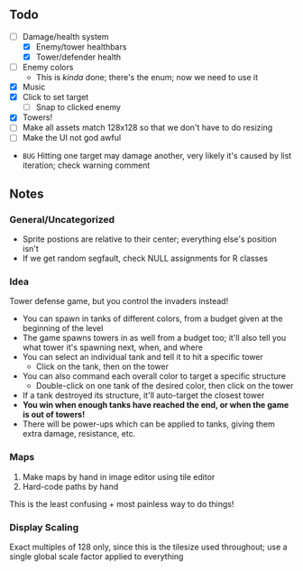 ## Todo

- [ ] Damage/health system
    - [x] Enemy/tower healthbars
    - [x] Tower/defender health
- [ ] Enemy colors
    - This is *kinda* done; there's the enum; now we need to use it
- [x] Music
- [x] Click to set target
    - [ ] Snap to clicked enemy
- [x] Towers!
- [ ] Make all assets match 128x128 so that we don't have to do resizing
- [ ] Make the UI not god awful
- `BUG` Hitting one target may damage another, very likely it's caused by list iteration; check warning comment

## Notes

### General/Uncategorized
- Sprite postions are relative to their center; everything else's position isn't
- If we get random segfault, check NULL assignments for R classes

### Idea 
Tower defense game, but you control the invaders instead!

- You can spawn in tanks of different colors, from a budget given at the beginning of the level
- The game spawns towers in as well from a budget too; it'll also tell you what tower it's spawning next, when, and where
- You can select an individual tank and tell it to hit a specific tower 
    - Click on the tank, then on the tower 
- You can also command each overall color to target a specific structure
    - Double-click on one tank of the desired color, then click on the tower
- If a tank destroyed its structure, it'll auto-target the closest tower
- **You win when enough tanks have reached the end, or when the game is out of towers!**
- There will be power-ups which can be applied to tanks, giving them extra damage, resistance, etc.


### Maps
1. Make maps by hand in image editor using tile editor
2. Hard-code paths by hand

This is the least confusing + most painless way to do things!

### Display Scaling
Exact multiples of 128 only, since this is the tilesize used throughout; use a single global scale factor applied to everything
